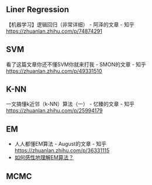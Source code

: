 
## Liner Regression

【机器学习】逻辑回归（非常详细） - 阿泽的文章 - 知乎 https://zhuanlan.zhihu.com/p/74874291

## SVM

看了这篇文章你还不懂SVM你就来打我 - SMON的文章 - 知乎 https://zhuanlan.zhihu.com/p/49331510

## K-NN

一文搞懂k近邻（k-NN）算法（一） - 忆臻的文章 - 知乎 https://zhuanlan.zhihu.com/p/25994179

## EM

* 人人都懂EM算法 - August的文章 - 知乎 https://zhuanlan.zhihu.com/p/36331115
* [如何感性地理解EM算法？](https://www.jianshu.com/p/1121509ac1dc )

## MCMC





